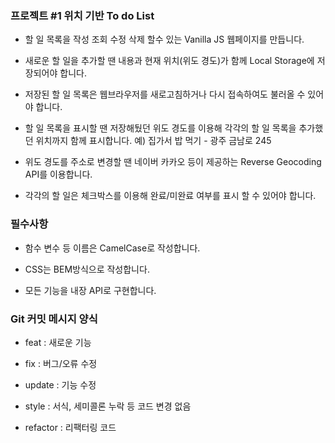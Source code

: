 ### 프로젝트 #1 위치 기반 To do List

- 할 일 목록을 작성 조회 수정 삭제 할수 있는 Vanilla JS 웹페이지를 만듭니다.

- 새로운 할 일을 추가할 땐 내용과 현재 위치(위도 경도)가 함께 Local Storage에 저장되어야 합니다.

- 저장된 할 일 목록은 웹브라우저를 새로고침하거나 다시 접속하여도 불러올 수 있어야 합니다.

- 할 일 목록을 표시할 땐 저장해뒀던 위도 경도를 이용해 각각의 할 일 목록을 추가했던 위치까지 함께 표시합니다. 예) 집가서 밥 먹기 - 광주 금남로 245

- 위도 경도를 주소로 변경할 땐 네이버 카카오 등이 제공하는 Reverse Geocoding API를 이용합니다.

- 각각의 할 일은 체크박스를 이용해 완료/미완료 여부를 표시 할 수 있어야 합니다.

### 필수사항

- 함수 변수 등 이름은 CamelCase로 작성합니다.

- CSS는 BEM방식으로 작성합니다.

- 모든 기능을 내장 API로 구현합니다.

### Git 커밋 메시지 양식

- feat : 새로운 기능

- fix : 버그/오류 수정

- update : 기능 수정

- style : 서식, 세미콜론 누락 등 코드 변경 없음

- refactor : 리팩터링 코드
